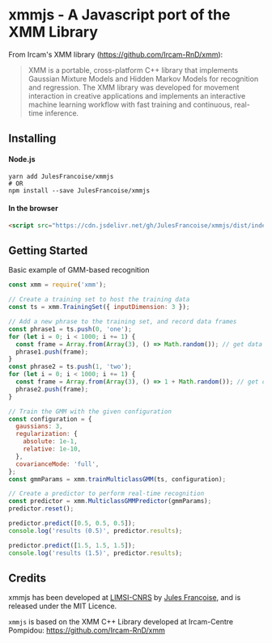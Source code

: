 # xmmjs - A Javascript port of the XMM Library

From Ircam's XMM library (https://github.com/Ircam-RnD/xmm):

> XMM is a portable, cross-platform C++ library that implements Gaussian Mixture Models and Hidden Markov Models for recognition and regression. The XMM library was developed for movement interaction in creative applications and implements an interactive machine learning workflow with fast training and continuous, real-time inference.

## Installing

#### Node.js

```shell
yarn add JulesFrancoise/xmmjs
# OR
npm install --save JulesFrancoise/xmmjs
```

#### In the browser

```html
<script src="https://cdn.jsdelivr.net/gh/JulesFrancoise/xmmjs/dist/index.js"></script>
```

## Getting Started

Basic example of GMM-based recognition

```js
const xmm = require('xmm');

// Create a training set to host the training data
const ts = xmm.TrainingSet({ inputDimension: 3 });

// Add a new phrase to the training set, and record data frames
const phrase1 = ts.push(0, 'one');
for (let i = 0; i < 1000; i += 1) {
  const frame = Array.from(Array(3), () => Math.random()); // get data from somewhere
  phrase1.push(frame);
}
const phrase2 = ts.push(1, 'two');
for (let i = 0; i < 1000; i += 1) {
  const frame = Array.from(Array(3), () => 1 + Math.random()); // get data from somewhere
  phrase2.push(frame);
}

// Train the GMM with the given configuration
const configuration = {
  gaussians: 3,
  regularization: {
    absolute: 1e-1,
    relative: 1e-10,
  },
  covarianceMode: 'full',
};
const gmmParams = xmm.trainMulticlassGMM(ts, configuration);

// Create a predictor to perform real-time recognition
const predictor = xmm.MulticlassGMMPredictor(gmmParams);
predictor.reset();

predictor.predict([0.5, 0.5, 0.5]);
console.log('results (0.5)', predictor.results);

predictor.predict([1.5, 1.5, 1.5]);
console.log('results (1.5)', predictor.results);
```

## Credits

xmmjs has been developed at [LIMSI-CNRS](https://www.limsi.fr/en/) by [Jules Françoise](https://www.julesfrancoise.com), and is released under the MIT Licence.

`xmmjs` is based on the XMM C++ Library developed at Ircam-Centre Pompidou:
https://github.com/Ircam-RnD/xmm
